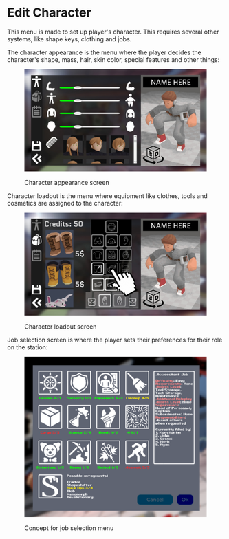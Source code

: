 # Edit Character

This menu is made to set up player's character. This requires several other systems, like shape keys, clothing and jobs.

The character appearance is the menu where the player decides the character's shape, mass, hair, skin color, special features and other things:

<figure><img src="../../../.gitbook/assets/Xsp_z1uux_s.jpg" alt=""><figcaption><p>Character appearance screen</p></figcaption></figure>

Character loadout is the menu where equipment like clothes, tools and cosmetics are assigned to the character:

<figure><img src="../../../.gitbook/assets/LcmLXfPdTl4.jpg" alt=""><figcaption><p>Character loadout screen</p></figcaption></figure>

Job selection screen is where the player sets their preferences for their role on the station:

<figure><img src="../../../.gitbook/assets/spaces_o88TIFUbxlEVDM0ZH62q_uploads_6lw3mWfbGAMZ4c6GD9GD_image.webp" alt=""><figcaption><p>Concept for job selection menu</p></figcaption></figure>

